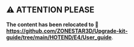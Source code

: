 ## :warning: ATTENTION PLEASE
**The content has been relocated to :link: https://github.com/ZONESTAR3D/Upgrade-kit-guide/tree/main/HOTEND/E4/User_guide**.